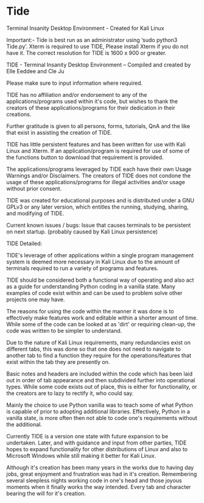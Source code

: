 # Tide
Terminal Insanity Desktop Environment - Created for Kali Linux

Important:-
Tide is best run as an administrator using ‘sudo python3 Tide.py’. 
Xterm is required to use TIDE, Please install Xterm if you do not have it.
The correct resolution for TIDE is 1600 x 900 or greater.

TIDE - Terminal Insanity Desktop Environment – Compiled and created by Elle Eeddee and Cle Ju

Please make sure to input information where required.

TIDE has no affiliation and/or endorsement to any of the applications/programs used within it's code, but wishes to thank the creators of these 
applications/programs for their dedication in their creations.

Further gratitude is given to all persons, forms, tutorials, QnA and the like that exist in assisting the creation of TIDE.

TIDE has little persistent features and has been written for use with Kali Linux and Xterm. If an application/program is required for use of 
some of the functions button to download that requirement is provided.

The applications/programs leveraged by TIDE each have their own Usage Warnings and/or Disclaimers. The creators of TIDE does not condone the 
usage of these applications/programs for illegal activities and/or usage without prior consent. 

TIDE was created for educational purposes and is distributed under a GNU GPLv3 or any later version, which entitles the running, studying, 
sharing, and modifying of TIDE.

Current known issues / bugs:
Issue that causes terminals to be persistent on next startup. (probably caused by Kali Linux persistence)


TIDE Detailed:

TIDE's leverage of other applications within a single program management system is deemed more necessary in Kali Linux due to the amount 
of terminals required to run a variety of programs and features.

TIDE should be considered both a functional way of operating and also act as a guide for understanding Python coding in a vanilla state. 
Many examples of code exist within and can be used to problem solve other projects one may have.

The reasons for using the code within the manner it was done is to effectively make features work and editable within a shorter amount of 
time. While some of the code can be looked at as 'dirt' or requiring clean-up, the code was written to be simpler to understand.

Due to the nature of Kali Linux requirements, many redundancies exist on different tabs, this was done so that one does not need to navigate 
to another tab to find a function they require for the operations/features that exist within the tab they are presently on. 

Basic notes and headers are included within the code which has been laid out in order of tab appearance and then subdivided further into 
operational types. While some code exists out of place, this is either for functionality, or the creators are to lazy to rectify it, who could say.

Mainly the choice to use Python vanilla was to teach some of what Python is capable of prior to adopting additional libraries. Effectively, 
Python in a vanilla state, is more often then not able to code one's requirements without the additional. 

Currently TIDE is a version one state with future expansion to be undertaken. Later, and with guidance and input from other parties, 
TIDE hopes to expand functionality for other distributions of Linux and also to Microsoft Windows while still making it better for Kali Linux.

Although it's creation has been many years in the works due to having day jobs, great enjoyment and frustration was had in it's creation. 
Remembering several sleepless nights working code in one's head and those joyous moments when it finally works the way intended. Every tab and 
character bearing the will for it's creation.
 
